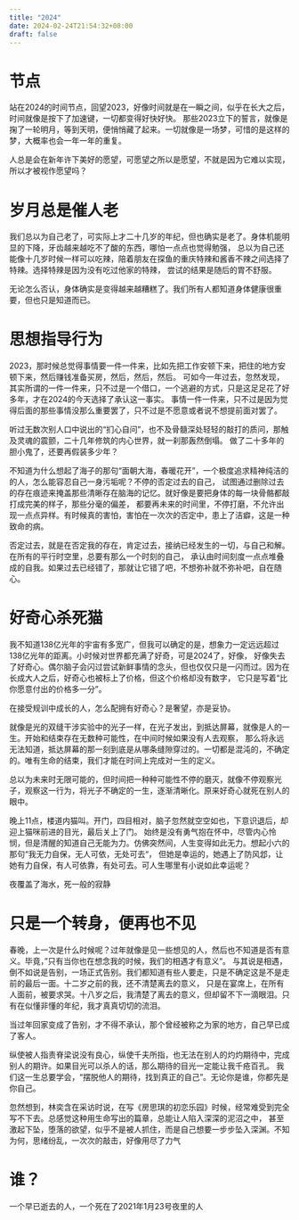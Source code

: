 ```yaml
---
title: "2024"
date: 2024-02-24T21:54:32+08:00
draft: false
---
```

# 节点
站在2024的时间节点，回望2023，好像时间就是在一瞬之间，似乎在长大之后，时间就像是按下了加速键，一切都变得好快好快。
那些2023立下的誓言，就像是掬了一轮明月，等到天明，便悄悄藏了起来。一切就像是一场梦，可惜的是这样的梦，大概率也会一年一年的重复。

人总是会在新年许下美好的愿望，可愿望之所以是愿望，不就是因为它难以实现，所以才被视作愿望吗？
# 岁月总是催人老
我们总以为自己老了，可实际上才二十几岁的年纪，但也确实是老了。身体机能明显的下降，牙齿越来越吃不了酸的东西，哪怕一点点也觉得勉强，
总以为自己还能像十几岁时候一样可以吃辣，陪着朋友在探鱼的重庆特辣和酱香不辣之间选择了特辣。选择特辣是因为没有吃过他家的特辣，
尝试的结果是随后的胃不舒服。

无论怎么否认，身体确实是变得越来越糟糕了。我们所有人都知道身体健康很重要，但也只是知道而已。
# 思想指导行为
2023，那时候总觉得事情要一件一件来，比如先把工作安顿下来，把住的地方安顿下来，然后赚钱准备买房，然后，然后，然后。
可如今一年过去，忽然发现，其实所谓的一件一件来，只不过是一个借口，一个逃避的方式，只是这足足花了好多年，才在2024的今天选择了承认这一事实。
事情一件一件来，只不过是因为觉得后面的那些事情没那么重要罢了，只不过是不愿意或者说不想提前面对罢了。

听过无数次别人口中说出的“扪心自问”，也不及骨髓深处轻轻的敲打的质问，那触及灵魂的震颤，二十几年修筑的内心世界，就一刹那轰然倒塌。
做了二十多年的胆小鬼了，还要再假装多少年？

不知道为什么想起了海子的那句“面朝大海，春暖花开”，一个极度追求精神纯洁的的人，怎么能容忍自己一身污垢呢？不停的否定过去的自己，
试图通过删除过去的存在痕迹来掩盖那些清晰存在脑海的记忆。就好像是要把身体的每一块骨骼都敲打成完美的样子，那些分毫的偏差，
都要再未来的时间里，不停打磨，不允许出现一点点异样。有时候真的害怕，害怕在一次次的否定中，患上了洁癖，这是一种致命的病。

否定过去，就是在否定我的存在，肯定过去，接纳已经发生的一切，与自己和解。在所有的平行时空里，总要有那么一个时刻的自己，
承认由时间刻度一点点堆叠成的自我。如果过去已经错了，那就让它错了吧，不想弥补就不弥补吧，自在随心。
# 好奇心杀死猫
我不知道138亿光年的宇宙有多宽广，但我可以确定的是，想象力一定远远超过138亿光年的距离。小时候对世界都充满了好奇，可是2024了，好像，
好像失去了好奇心。偶尔脑子会闪过尝试新鲜事情的念头，但也仅仅只是一闪而过。因为在长成大人之后，好奇心也被标上了价格，但这个价格却没有数字，
它只是写着“比你愿意付出的价格多一分”。

在接受规训中成长的人，怎么配拥有好奇心？是奢望，亦是妥协。

就像是光的双缝干涉实验中的光子一样，在光子发出，到抵达屏幕，就像是人的一生。开始和结束存在无数种可能性，在中间时候如果没有人去观察，
那么将永远无法知道，抵达屏幕的那一刻到底是从哪条缝隙穿过的。一切都是混沌的，不确定的。唯有生命的结束，我们才能在时间上完成对一生的定义。

总以为未来时无限可能的，但时间把一种种可能性不停的磨灭，就像不停观察光子，观察这一行为，将光子不确定的一生，逐渐清晰化。原来好奇心就死在别人的眼中。

晚上11点，楼道内猫叫。开门，四目相对，脑子忽然就空空如也，下意识退后，却迎上猫咪前进的目光，最后关上了门。
始终是没有勇气抱在怀中，尽管内心怜悯，但是清醒的知道自己无能为力。仿佛突然间，人生变得如此无力。想起小六的那句“我无力自保，无人可依，无处可去“，
但她是幸运的，她遇上了防风邶，让她有力自保，有人可依靠，有处可去。可人生哪里有小说如此幸运呢？

夜覆盖了海水，死一般的寂静
# 只是一个转身，便再也不见
春晚，上一次是什么时候呢？过年就像是见一些想见的人，然后也不知道是否有意义。毕竟，”只有当你也在想念我的时候，我们的相遇才有意义“。
与其说是相遇，倒不如说是告别，一场正式告别。我们都知道有些人要走，只是不确定这是不是走前的最后一面。十二岁之前的我，还不清楚离去的意义，
只是在宴席上，在所有人面前，被要求哭。十八岁之后，我清楚了离去的意义，但却留不下一滴眼泪。只有在似懂非懂的年纪，我才真真切切的流泪。

当过年回家变成了告别，才不得不承认，那个曾经被称之为家的地方，自己早已成了客人。

纵使被人指责脊梁说没有良心，纵使千夫所指，也无法在别人的灼灼期待中，完成别人的期许。如果目光可以杀人的话，那么期待的目光一定能让我千疮百孔。
我们这一生总要学会，“摆脱他人的期待，找到真正的自己”。无论你是谁，你都先是你自己。

忽然想到，林奕含在采访时说，在写《房思琪的初恋乐园》时候，经常难受到完全写不下去。总感觉这种用生命写出的篇章，总能让人陷入深深的泥沼之中，
甚至激起下坠，堕落的欲望，似乎不是被人抓住，而是自己想要一步步坠入深渊。不知为何，思绪纷乱，一次次的敲击，好像用尽了力气
# 谁？
一个早已逝去的人，一个死在了2021年1月23号夜里的人
